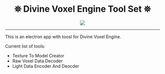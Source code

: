 <h1 align="center">
 ⛯ Divine Voxel Engine Tool Set ⛯
</h1>

<p align="center">
<img src="https://divinestarapparel.com/wp-content/uploads/2021/02/logo-small.png"/>
</p>

---

This is an electron app with toosl for Divine Voxel Engine.

Current list of tools:

- Texture To Model Creator 
- Raw Voxel Data Decoder
- Light Data Encoder And Deocder
